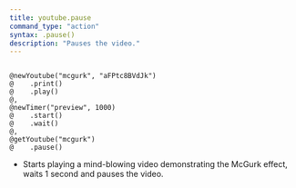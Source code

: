 ```yaml
---
title: youtube.pause
command_type: "action"
syntax: .pause()
description: "Pauses the video."
---
```


<!--more-->

<pre><code class="language-diff-javascript diff-highlight try-true">
@newYoutube("mcgurk", "aFPtc8BVdJk")
@    .print()
@    .play()
@,
@newTimer("preview", 1000)
@    .start()
@    .wait()
@,
@getYoutube("mcgurk")
@    .pause()
</code></pre>

+ Starts playing a mind-blowing video demonstrating the McGurk effect, waits 1 second and pauses the video.		

